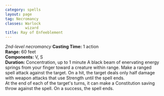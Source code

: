 ```yaml
---
category: spells
layout: page
tag: Necromancy
classes: Warlock
         wizard
title: Ray of Enfeeblement 
---
```

_2nd-level necromancy_ 
**Casting Time:** 1 action    
**Range:** 60 feet    
**Components:** V, S    
**Duration:** Concentration, up to 1 minute 
A black beam of enervating energy springs from your finger toward a creature within range. Make a ranged spell attack against the target. On a hit, the target deals only half damage with weapon attacks that use Strength until the spell ends.    
At the end of each of the target's turns, it can make a Constitution saving throw against the spell. On a success, the spell ends. 